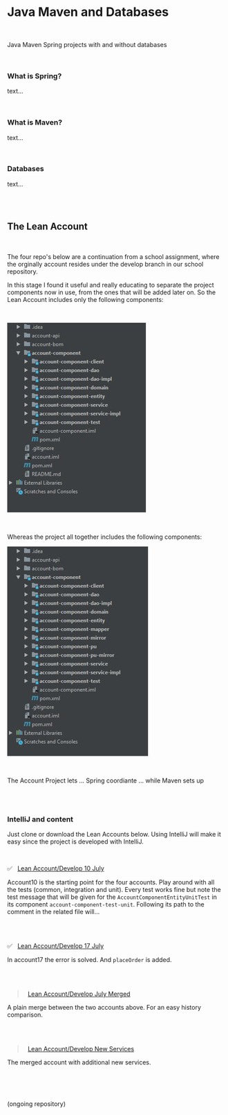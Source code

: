 # Java Maven and Databases

<br>

Java Maven Spring projects with and without databases

<br>

### What is Spring?

text...

<br>

### What is Maven?

text...

<br>

### Databases

text...

<br>
<br>

## The Lean Account

<br>

The four repo's below are a continuation from a school assignment, where the orginally account resides under the develop branch in our school repository.

In this stage I found it useful and really educating to separate the project components now in use, from the ones that will be added later on. So the Lean Account includes only the following components: 

<br>

![the components in the lean account](/images/components_lean_acc.jpg)

<br>

Whereas the project all together includes the following components:

![the components all together](/images/components_alltogether.jpg)  

<br>

The Account Project lets ...  Spring coordiante ... while Maven sets up

 
<br>
<br>


### IntelliJ and content 

Just clone or download the Lean Accounts below. Using IntelliJ will make it easy since the project is developed with IntelliJ. 

<br>

✅ &nbsp; [Lean Account/Develop 10 July](https://github.com/evajavadev/Lean_AccountDevelop10July)

Account10 is the starting point for the four accounts. Play around with all the tests (common, integration and unit). Every test works fine but note the test message that will be given for the `AccountComponentEntityUnitTest` in its component `account-component-test-unit`. Following its path to the comment in the related file will...   

<br>
<br>

✅ &nbsp; [Lean Account/Develop 17 July](https://github.com/evajavadev/Lean_AccountDevelop17July)

In account17 the error is solved. And `placeOrder` is added. 

<br>
<br>

> &nbsp; [Lean Account/Develop July Merged](https://github.com/evajavadev/Lean_AccountDevelopJulyMerged) 

A plain merge between the two accounts above. For an easy history comparison. 

<br>
<br>

> &nbsp; [Lean Account/Develop New Services](https://github.com/evajavadev/Lean_AccountDevelopNewServices)  

The merged account with additional new services.

<br>
<br>
<br>

(ongoing repository)
